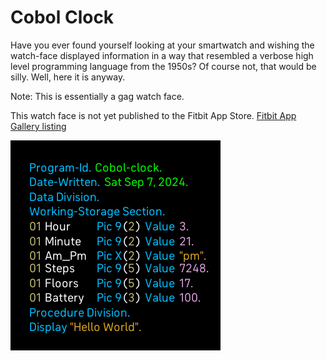 # Cobol Clock
Have you ever found yourself looking at your smartwatch and wishing the watch-face displayed information in a way that resembled a verbose high level programming language from the 1950s? Of course not, that would be silly. Well, here it is anyway.

Note: This is essentially a gag watch face. 

This watch face is not yet published to the Fitbit App Store. [Fitbit App Gallery listing](https://gallery.fitbit.com/details/95ee1b5e-7d19-4603-bb72-4ba490b324fd?key=fb328fcb-10c2-4c2e-93ce-500d47845e9b)

![screenshot](Screenshot.png)
